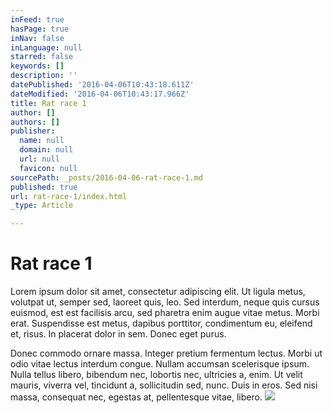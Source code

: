 ```yaml
---
inFeed: true
hasPage: true
inNav: false
inLanguage: null
starred: false
keywords: []
description: ''
datePublished: '2016-04-06T10:43:18.611Z'
dateModified: '2016-04-06T10:43:17.966Z'
title: Rat race 1
author: []
authors: []
publisher:
  name: null
  domain: null
  url: null
  favicon: null
sourcePath: _posts/2016-04-06-rat-race-1.md
published: true
url: rat-race-1/index.html
_type: Article

---
```

# Rat race 1

Lorem ipsum dolor sit amet, consectetur adipiscing elit. Ut ligula metus, volutpat ut, semper sed, laoreet quis, leo. Sed interdum, neque quis cursus euismod, est est facilisis arcu, sed pharetra enim augue vitae metus. Morbi erat. Suspendisse est metus, dapibus porttitor, condimentum eu, eleifend et, risus. In placerat dolor in sem. Donec eget purus. 

Donec commodo ornare massa. Integer pretium fermentum lectus. Morbi ut odio vitae lectus interdum congue. Nullam accumsan scelerisque ipsum. Nulla tellus libero, bibendum nec, lobortis nec, ultricies a, enim. Ut velit mauris, viverra vel, tincidunt a, sollicitudin sed, nunc. Duis in eros. Sed nisi massa, consequat nec, egestas at, pellentesque vitae, libero.
![](https://the-grid-user-content.s3-us-west-2.amazonaws.com/18e63f8e-a6fd-4c5e-8754-3eb733c651b5.jpg)